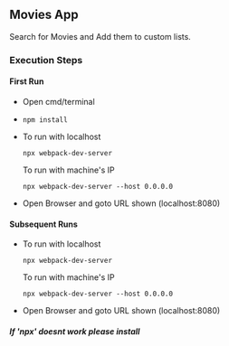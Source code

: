 
## Movies App

Search for Movies and Add them to custom lists.

### Execution Steps
#### First Run
- Open cmd/terminal
- `npm install`
- To run with localhost

  `npx webpack-dev-server`

  To run with machine's IP

  `npx webpack-dev-server --host 0.0.0.0`
- Open Browser and goto URL shown (localhost:8080)
#### Subsequent Runs
- To run with localhost

  `npx webpack-dev-server`

  To run with machine's IP

  `npx webpack-dev-server --host 0.0.0.0`
- Open Browser and goto URL shown  (localhost:8080)

##### If 'npx' doesnt work please install 